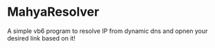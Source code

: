 # MahyaResolver
A simple vb6 program to resolve IP from dynamic dns and opnen your desired link based on it!
